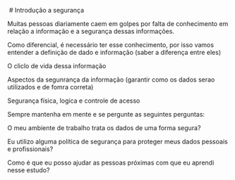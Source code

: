  # Introdução a segurança

Muitas pessoas diariamente caem em golpes por falta de conhecimento em relação a informação e a segurança dessas informações.

Como diferencial, é necessário ter esse conhecimento, por isso vamos entender a definição de dado e informação (saber a diferença entre eles)

O cliclo de vida dessa informação

Aspectos da segunrança da informação (garantir como os dados serao utilizados e de fomra correta)

Segurança física, logica e controle de acesso

Sempre mantenha em mente e se pergunte as seguintes perguntas:

O meu ambiente de trabalho trata os dados de uma forma segura?

Eu utilizo alguma política de segurança para proteger meus dados pessoais e profissionais?

Como é que eu posso ajudar as pessoas próximas com que eu aprendi nesse estudo?